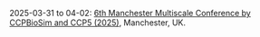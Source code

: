 2025-03-31 to 04-02: [6th Manchester Multiscale Conference by CCPBioSim and CCP5 (2025)](https://ccpbiosim.ac.uk/multiscale2025 "This conference explores multiscale modeling, focusing on computational methods for biomolecular and materials systems. Topics include coarse-graining, hybrid quantum-classical simulations, and fluid dynamics, with applications in biophysics, drug discovery, and soft matter, emphasizing integrative simulation techniques."), Manchester, UK.

